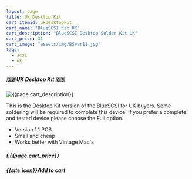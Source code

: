 ```yaml
---
layout: page
title: UK Desktop Kit
cart_itemid: ukdesktopkit
cart_name: "BlueSCSI Kit UK"
cart_description: "BlueSCSI Desktop Solder Kit UK"
cart_price: 31
cart_image: "assets/img/BSver11.jpg"
tags: 
  - scsi
  - uk
---
```


##### 🇬🇧 UK Desktop Kit 🇬🇧

![{{page.cart_description}}]({{page.cart_image}})

This is the Desktop Kit version of the BlueSCSI for UK buyers. Some soldering will be required to complete this device. If you prefer a complete and tested device please choose the Full option.

* Version 1.1 PCB
* Small and cheap
* Works better with Vintage Mac's 

##### £{{page.cart_price}} 

##### {{site.icon}}[Add to cart](/cart#{{page.cart_itemid}})